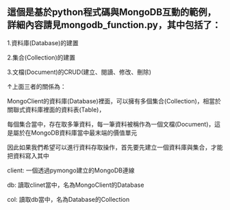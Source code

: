 ## 這個是基於python程式碼與MongoDB互動的範例，詳細內容請見mongodb_function.py，其中包括了：

1.資料庫(Database)的建置

2.集合(Collection)的建置

3.文檔(Document)的CRUD(建立、閱讀、修改、刪除)

↑上面三者的關係為：

MongoClient的資料庫(Database)裡面，可以擁有多個集合(Collection)，相當於關聯式資料庫裡面的資料表(Table)，

每個集合當中，存在取多筆資料，每一筆資料被稱作為一個文檔(Document)，這是屬於在MongoDB資料庫當中最末端的價值單元

因此如果我們希望可以進行資料存取操作，首先要先建立一個資料庫與集合，才能把資料寫入其中

client: 一個透過pymongo建立的MongoDB連線

db: 讀取clinet當中，名為MongoClient的Database

col: 讀取db當中，名為Database的Collection